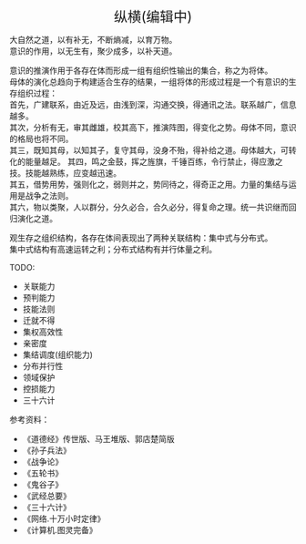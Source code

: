 <center><font size=5>纵横(编辑中)</font></center>

大自然之道，以有补无，不断熵减，以育万物。<br/>
意识的作用，以无生有，聚少成多，以补天道。<br/>

意识的推演作用于各存在体而形成一组有组织性输出的集合，称之为将体。<br/>
母体的演化总趋向于构建适合生存的结果，一组将体的形成过程是一个有意识的生存组织过程：<br/>
首先，广建联系，由近及远，由浅到深，沟通交换，得通讯之法。联系越广，信息越多。<br/>
其次，分析有无，审其雌雄，校其高下，推演阵图，得变化之势。母体不同，意识的格局也将不同。<br/>
其三，既知其母，以知其子，复守其母，没身不殆，得补给之道。母体越大，可转化的能量越足。
其四，鸣之金鼓，挥之旌旗，千锤百练，令行禁止，得应激之技。技能越熟练，应变越迅速。<br/>
其五，借势用势，强则化之，弱则并之，势同待之，得奇正之用。力量的集结与运用是战争之法则。<br/>
其六，物以类聚，人以群分，分久必合，合久必分，得复命之理。统一共识继而回归演化之道。<br/>

观生存之组织结构，各存在体间表现出了两种关联结构：集中式与分布式。<br/>
集中式结构有高速运转之利；分布式结构有并行体量之利。<br/>


TODO: 
* 关联能力
* 预判能力
* 技能法则
* 迁就不得
* 集权高效性
* 亲密度
* 集结调度(组织能力)
* 分布并行性
* 领域保护
* 控损能力
* 三十六计


参考资料：
* 《道德经》传世版、马王堆版、郭店楚简版
* 《孙子兵法》
* 《战争论》
* 《五轮书》
* 《鬼谷子》
* 《武经总要》
* 《三十六计》
* 《网络.十万小时定律》
* 《计算机.图灵完备》

